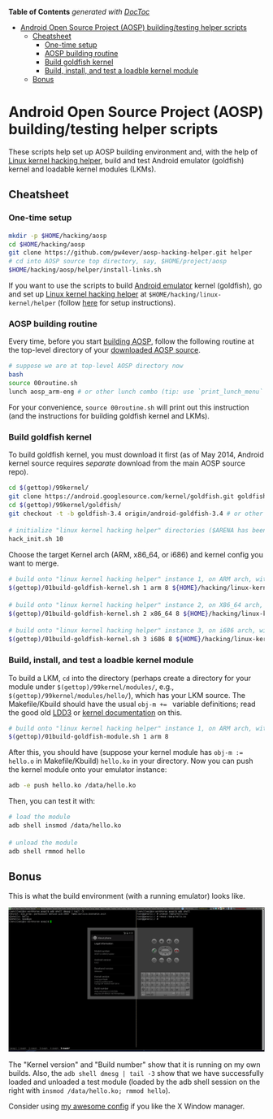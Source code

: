 <!-- START doctoc generated TOC please keep comment here to allow auto update -->
<!-- DON'T EDIT THIS SECTION, INSTEAD RE-RUN doctoc TO UPDATE -->
**Table of Contents**  *generated with [DocToc](http://doctoc.herokuapp.com/)*

- [Android Open Source Project (AOSP) building/testing helper scripts](#android-open-source-project-aosp-buildingtesting-helper-scripts)
	- [Cheatsheet](#cheatsheet)
		- [One-time setup](#one-time-setup)
		- [AOSP building routine](#aosp-building-routine)
		- [Build goldfish kernel](#build-goldfish-kernel)
		- [Build, install, and test a loadble kernel module](#build-install-and-test-a-loadble-kernel-module)
	- [Bonus](#bonus)

<!-- END doctoc generated TOC please keep comment here to allow auto update -->

# Android Open Source Project (AOSP) building/testing helper scripts

These scripts help set up AOSP building environment and, with the help of [Linux kernel hacking helper][linux-helper], build and test Android emulator (goldfish) kernel and loadable kernel modules (LKMs).

## Cheatsheet

### One-time setup

```bash
mkdir -p $HOME/hacking/aosp
cd $HOME/hacking/aosp
git clone https://github.com/pw4ever/aosp-hacking-helper.git helper
# cd into AOSP source top directory, say, $HOME/project/aosp
$HOME/hacking/aosp/helper/install-links.sh
```

If you want to use the scripts to build [Android emulator](https://developer.android.com/tools/help/emulator.html) kernel (goldfish), go and set up [Linux kernel hacking helper][linux-helper] at `$HOME/hacking/linux-kernel/helper` (follow [here](https://github.com/pw4ever/linux-kernel-hacking-helper#one-time-setup) for setup instructions).

### AOSP building routine

Every time, before you start [building AOSP](https://source.android.com/source/building-running.html), follow the following routine at the top-level directory of your [downloaded AOSP source](https://source.android.com/source/downloading.html).

```bash
# suppose we are at top-level AOSP directory now
bash
source 00routine.sh
lunch aosp_arm-eng # or other lunch combo (tip: use `print_lunch_menu` to see the menu; ${TARGET_PRODUCT}-${TARGET_BUILD_VARIANT}) of your choice
```

For your convenience, `source 00routine.sh` will print out this instruction (and the instructions for building goldfish kernel and LKMs).

### Build goldfish kernel

To build goldfish kernel, you must download it first (as of May 2014, Android kernel source requires *separate* download from the main AOSP source repo).

```bash
cd $(gettop)/99kernel/
git clone https://android.googlesource.com/kernel/goldfish.git goldfish
cd $(gettop)/99kernel/goldfish/
git checkout -t -b goldfish-3.4 origin/android-goldfish-3.4 # or other version of your choice

# initialize "linux kernel hacking helper" directories ($ARENA has been set up by "source 00routine.sh")
hack_init.sh 10 
```

Choose the target Kernel arch (ARM, x86_64, or i686) and kernel config you want to merge.

```bash
# build onto "linux kernel hacking helper" instance 1, on ARM arch, with 8 parallel jobs, and merging kernel configs for KGDB (kernel debugger) and LKM (loadable kernel module) support
$(gettop)/01build-goldfish-kernel.sh 1 arm 8 ${HOME}/hacking/linux-kernel/helper/config/kgdb ${HOME}/hacking/linux-kernel/helper/config/lkm

# build onto "linux kernel hacking helper" instance 2, on X86_64 arch, with 8 parallel jobs, and merging kernel configs for KGDB (kernel debugger) and LKM (loadable kernel module) support
$(gettop)/01build-goldfish-kernel.sh 2 x86_64 8 ${HOME}/hacking/linux-kernel/helper/config/kgdb ${HOME}/hacking/linux-kernel/helper/config/lkm

# build onto "linux kernel hacking helper" instance 3, on i686 arch, with 8 parallel jobs, and merging kernel configs for KGDB (kernel debugger) and LKM (loadable kernel module) support
$(gettop)/01build-goldfish-kernel.sh 3 i686 8 ${HOME}/hacking/linux-kernel/helper/config/kgdb ${HOME}/hacking/linux-kernel/helper/config/lkm
```

### Build, install, and test a loadble kernel module

To build a LKM, `cd` into the directory (perhaps create a directory for your module under `$(gettop)/99kernel/modules/`, e.g., `$(gettop)/99kernel/modules/hello/`), which has your LKM source. The Makefile/Kbuild should have the usual `obj-m += ` variable definitions; read the good old [LDD3](http://www.makelinux.net/ldd3/) or [kernel documentation](https://github.com/torvalds/linux/blob/master/Documentation/kbuild/modules.txt) on this.

```bash
# build onto "linux kernel hacking helper" instance 1, on ARM arch, with 8 parallel jobs
$(gettop)/01build-goldfish-module.sh 1 arm 8
```

After this, you should have (suppose your kernel module has `obj-m := hello.o` in Makefile/Kbuild) `hello.ko` in your directory. Now you can push the kernel module onto your emulator instance:

```bash
adb -e push hello.ko /data/hello.ko
```

Then, you can test it with:
```bash
# load the module
adb shell insmod /data/hello.ko

# unload the module
adb shell rmmod hello
```

## Bonus

This is what the build environment (with a running emulator) looks like.

![](aosp-screenshot.png)

The "Kernel version" and "Build number" show that it is running on my own builds. Also, the `adb shell dmesg | tail -3` show that we have successfully loaded and unloaded a test module (loaded by the adb shell session on the right with `insmod /data/hello.ko; rmmod hello`). 

Consider using [my awesome config](https://github.com/pw4ever/awesome-wm-config) if you like the X Window manager.

[linux-helper]: https://github.com/pw4ever/linux-kernel-hacking-helper "Linux kernel hacking helper"
